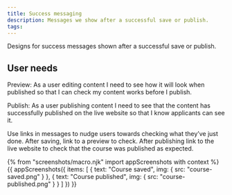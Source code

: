 ```yaml
---
title: Success messaging
description: Messages we show after a successful save or publish.
tags:
---
```


Designs for success messages shown after a successful save or publish.

## User needs

Preview: As a user editing content I need to see how it will look when published so that I can check my content works before I publish.

Publish: As a user publishing content I need to see that the content has successfully published on the live website so that I know applicants can see it.

Use links in messages to nudge users towards checking what they’ve just done. After saving, link to a preview to check. After publishing link to the live website to check that the course was published as expected.

{% from "screenshots/macro.njk" import appScreenshots with context %}
{{ appScreenshots({
  items: [
    {
      text: "Course saved",
      img: { src: "course-saved.png" }
    },
    {
      text: "Course published",
      img: { src: "course-published.png" }
    }
  ]
}) }}
